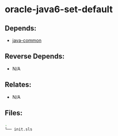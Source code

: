 # oracle-java6-set-default

## Depends:

  -  [java-common](/salt/java-common)

## Reverse Depends:

  -  N/A

## Relates:

  -  N/A

## Files:

```bash
.
└── init.sls
```
